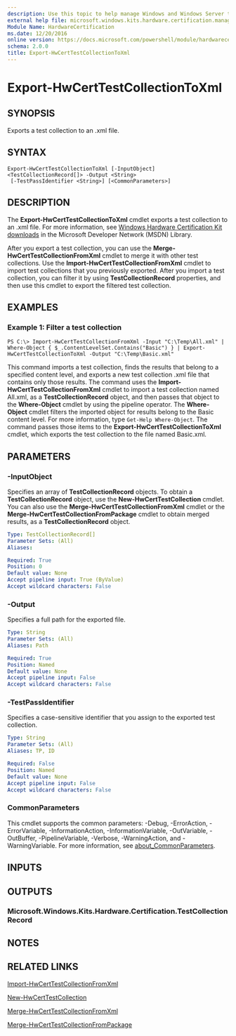 ```yaml
---
description: Use this topic to help manage Windows and Windows Server technologies with Windows PowerShell.
external help file: microsoft.windows.kits.hardware.certification.management.dll-Help.xml
Module Name: HardwareCertification
ms.date: 12/20/2016
online version: https://docs.microsoft.com/powershell/module/hardwarecertification/export-hwcerttestcollectiontoxml?view=windowsserver2016-ps&wt.mc_id=ps-gethelp
schema: 2.0.0
title: Export-HwCertTestCollectionToXml
---
```


# Export-HwCertTestCollectionToXml

## SYNOPSIS
Exports a test collection to an .xml file.

## SYNTAX

```
Export-HwCertTestCollectionToXml [-InputObject] <TestCollectionRecord[]> -Output <String>
 [-TestPassIdentifier <String>] [<CommonParameters>]
```

## DESCRIPTION
The **Export-HwCertTestCollectionToXml** cmdlet exports a test collection to an .xml file.
For more information, see [Windows Hardware Certification Kit downloads](https://go.microsoft.com/fwlink/?LinkId=614978) in the Microsoft Developer Network (MSDN) Library.

After you export a test collection, you can use the **Merge-HwCertTestCollectionFromXml** cmdlet to merge it with other test collections.
Use the **Import-HwCertTestCollectionFromXml** cmdlet to import test collections that you previously exported.
After you import a test collection, you can filter it by using **TestCollectionRecord** properties, and then use this cmdlet to export the filtered test collection.

## EXAMPLES

### Example 1: Filter a test collection
```
PS C:\> Import-HwCertTestCollectionFromXml -Input "C:\Temp\All.xml" | Where-Object { $_.ContentLevelSet.Contains("Basic") } | Export-HwCertTestCollectionToXml -Output "C:\Temp\Basic.xml"
```

This command imports a test collection, finds the results that belong to a specified content level, and exports a new test collection .xml file that contains only those results.
The command uses the **Import-HwCertTestCollectionFromXml** cmdlet to import a test collection named All.xml, as a **TestCollectionRecord** object, and then passes that object to the **Where-Object** cmdlet by using the pipeline operator.
The **Where-Object** cmdlet filters the imported object for results belong to the Basic content level.
For more information, type `Get-Help Where-Object`.
The command passes those items to the **Export-HwCertTestCollectionToXml** cmdlet, which exports the test collection to the file named Basic.xml.

## PARAMETERS

### -InputObject
Specifies an array of **TestCollectionRecord** objects.
To obtain a **TestCollectionRecord** object, use the **New-HwCertTestCollection** cmdlet.
You can also use the **Merge-HwCertTestCollectionFromXml** cmdlet or the **Merge-HwCertTestCollectionFromPackage** cmdlet to obtain merged results, as a **TestCollectionRecord** object.

```yaml
Type: TestCollectionRecord[]
Parameter Sets: (All)
Aliases: 

Required: True
Position: 0
Default value: None
Accept pipeline input: True (ByValue)
Accept wildcard characters: False
```

### -Output
Specifies a full path for the exported file.

```yaml
Type: String
Parameter Sets: (All)
Aliases: Path

Required: True
Position: Named
Default value: None
Accept pipeline input: False
Accept wildcard characters: False
```

### -TestPassIdentifier
Specifies a case-sensitive identifier that you assign to the exported test collection.

```yaml
Type: String
Parameter Sets: (All)
Aliases: TP, ID

Required: False
Position: Named
Default value: None
Accept pipeline input: False
Accept wildcard characters: False
```

### CommonParameters
This cmdlet supports the common parameters: -Debug, -ErrorAction, -ErrorVariable, -InformationAction, -InformationVariable, -OutVariable, -OutBuffer, -PipelineVariable, -Verbose, -WarningAction, and -WarningVariable. For more information, see [about_CommonParameters](https://go.microsoft.com/fwlink/?LinkID=113216).

## INPUTS

## OUTPUTS

### Microsoft.Windows.Kits.Hardware.Certification.TestCollectionRecord

## NOTES

## RELATED LINKS

[Import-HwCertTestCollectionFromXml](./Import-HwCertTestCollectionFromXml.md)

[New-HwCertTestCollection](./New-HwCertTestCollection.md)

[Merge-HwCertTestCollectionFromXml](./Merge-HwCertTestCollectionFromXml.md)

[Merge-HwCertTestCollectionFromPackage](./Merge-HwCertTestCollectionFromPackage.md)

